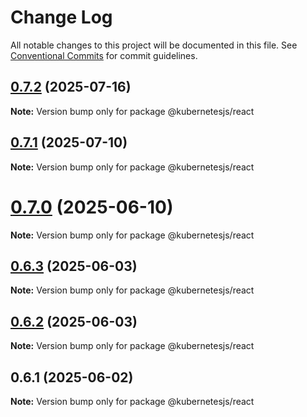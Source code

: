 # Change Log

All notable changes to this project will be documented in this file.
See [Conventional Commits](https://conventionalcommits.org) for commit guidelines.

## [0.7.2](https://github.com/hyperweb-io/kubernetesjs/compare/@kubernetesjs/react@0.7.1...@kubernetesjs/react@0.7.2) (2025-07-16)

**Note:** Version bump only for package @kubernetesjs/react





## [0.7.1](https://github.com/hyperweb-io/kubernetesjs/compare/@kubernetesjs/react@0.7.0...@kubernetesjs/react@0.7.1) (2025-07-10)

**Note:** Version bump only for package @kubernetesjs/react





# [0.7.0](https://github.com/hyperweb-io/kubernetesjs/compare/@kubernetesjs/react@0.6.3...@kubernetesjs/react@0.7.0) (2025-06-10)

**Note:** Version bump only for package @kubernetesjs/react





## [0.6.3](https://github.com/hyperweb-io/kubernetesjs/compare/@kubernetesjs/react@0.6.2...@kubernetesjs/react@0.6.3) (2025-06-03)

**Note:** Version bump only for package @kubernetesjs/react





## [0.6.2](https://github.com/hyperweb-io/kubernetesjs/compare/@kubernetesjs/react@0.6.1...@kubernetesjs/react@0.6.2) (2025-06-03)

**Note:** Version bump only for package @kubernetesjs/react





## 0.6.1 (2025-06-02)

**Note:** Version bump only for package @kubernetesjs/react
